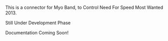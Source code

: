 This is a connector for Myo Band, to Control Need For Speed Most Wanted 2013.

Still Under Development Phase

Documentation Coming Soon! 